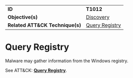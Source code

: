 |||
|---------|------------------------|
|**ID**|**T1012**|
|**Objective(s)**|[Discovery](https://github.com/MBCProject/mbc-markdown/tree/master/discovery)|
|**Related ATT&CK Technique(s)**|[Query Registry](https://attack.mitre.org/techniques/T1012)|


Query Registry
===============
Malware may gather information from the Windows registry. 

See ATT&CK: [**Query Registry**](https://attack.mitre.org/techniques/T1012).
